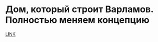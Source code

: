 # Дом, который строит Варламов. Полностью меняем концепцию



[LINK](https://varlamov.ru/1300244.html)
